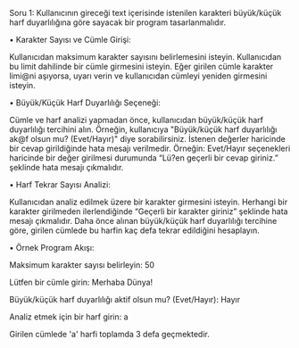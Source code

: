 Soru 1:
Kullanıcının gireceği text içerisinde istenilen karakteri büyük/küçük harf duyarlılığına göre sayacak bir program 
tasarlanmalıdır.

• Karakter Sayısı ve Cümle Girişi:

  Kullanıcıdan maksimum karakter sayısını belirlemesini isteyin.
Kullanıcıdan bu limit dahilinde bir cümle girmesini isteyin. Eğer girilen cümle karakter limi@ni 
aşıyorsa, uyarı verin ve kullanıcıdan cümleyi yeniden girmesini isteyin.

• Büyük/Küçük Harf Duyarlılığı Seçeneği:

  Cümle ve harf analizi yapmadan önce, kullanıcıdan büyük/küçük harf duyarlılığı tercihini alın. Örneğin, 
kullanıcıya "Büyük/küçük harf duyarlılığı ak@f olsun mu? (Evet/Hayır)" diye sorabilirsiniz. İstenen 
değerler haricinde bir cevap girildiğinde hata mesajı verilmedir. Örneğin: Evet/Hayır seçenekleri 
haricinde bir değer girilmesi durumunda “Lü?en geçerli bir cevap giriniz.” şeklinde hata mesajı 
çıkmalıdır.

• Harf Tekrar Sayısı Analizi:

  Kullanıcıdan analiz edilmek üzere bir karakter girmesini isteyin.
Herhangi bir karakter girilmeden ilerlendiğinde “Geçerli bir karakter giriniz” şeklinde hata mesajı 
çıkmalıdır.
  Daha önce alınan büyük/küçük harf duyarlılığı tercihine göre, girilen cümlede bu harfin kaç defa 
tekrar edildiğini hesaplayın.

• Örnek Program Akışı:

  Maksimum karakter sayısı belirleyin: 50
  
  Lütfen bir cümle girin: Merhaba Dünya!
  
  Büyük/küçük harf duyarlılığı aktif olsun mu? (Evet/Hayır): Hayır
  
  Analiz etmek için bir harf girin: a
  
  Girilen cümlede 'a' harfi toplamda 3 defa geçmektedir.
